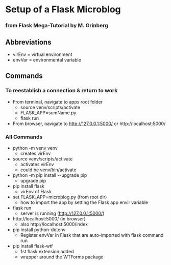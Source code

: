 # Setup of a Flask Microblog
### from Flask Mega-Tutorial by M. Grinberg
## Abbreviations
* virEnv = virtual environment
* envVar = environmental variable
## Commands
### To reestablish a connection & return to work
* From terminal, navigate to apps root folder
    * source venv/scripts/activate
    * FLASK_APP=sumName.py
    * flask run
* From browser, navigate to http://127.0.0.1:5000/ or http://localhost:5000/
### All Commands
* python -m venv venv
    * creates virEnv
* source venv/scripts/activate
    * activates virEnv
    * could be venv/bin/activate
* python -m pip install --upgrade pip
    * upgrade pip
* pip install flask
    * virEnv of Flask
* set FLASK_APP=microblog.py (from root dir)
    * how to import the app by setting the Flask app envir variable
* flask run
    * server is running (http://127.0.0.1:5000/)
* http://localhost:5000/ (in browser)
    * also http://localhost:5000/index
* pip install python-dotenv
    * Register envVar in Flask that are auto-imported with flask command run
* pip install flask-wtf
    * 1st flask extension added
    * wrapper around the WTForms package
